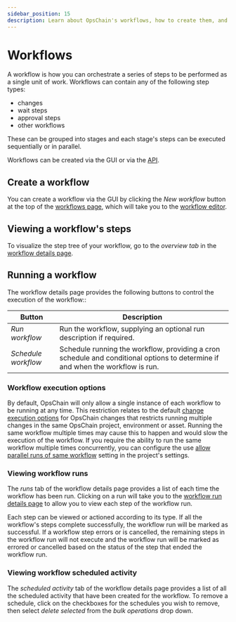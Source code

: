 ```yaml
---
sidebar_position: 15
description: Learn about OpsChain's workflows, how to create them, and how to run them.
---
```


# Workflows

A workflow is how you can orchestrate a series of steps to be performed as a single unit of work. Workflows can contain any of the following step types:

- changes
- wait steps
- approval steps
- other workflows

These can be grouped into stages and each stage's steps can be executed sequentially or in parallel.

Workflows can be created via the GUI or via the [API](https://docs.opschain.io/api-docs/#tag/Workflows/paths/~1api~1projects~1%7Bproject_code%7D~1workflows/post).

## Create a workflow

You can create a workflow via the GUI by clicking the _New workflow_ button at the top of the [workflows page](/getting-started/familiarisation/gui/workflows.md), which will take you to the [workflow editor](/getting-started/familiarisation/gui/workflows.md#workflow-editor).

## Viewing a workflow's steps

To visualize the step tree of your workflow, go to the _overview tab_ in the [workflow details page](/getting-started/familiarisation/gui/projects/workflows.md#overview).

## Running a workflow

The workflow details page provides the following buttons to control the execution of the workflow::

| Button              | Description                                                                                                                    |
|---------------------|--------------------------------------------------------------------------------------------------------------------------------|
| _Run workflow_      | Run the workflow, supplying an optional run description if required.                                                           |
| _Schedule workflow_ | Schedule running the workflow, providing a cron schedule and conditional options to determine if and when the workflow is run. |

### Workflow execution options

By default, OpsChain will only allow a single instance of each workflow to be running at any time. This restriction relates to the default [change execution options](/key-concepts/changes.md#change-execution-options) for OpsChain changes that restricts running multiple changes in the same OpsChain project, environment or asset. Running the same workflow multiple times may cause this to happen and would slow the execution of the workflow. If you require the ability to run the same workflow multiple times concurrently, you can configure the use [allow parallel runs of same workflow](/key-concepts/settings.md#allow_parallelruns_of_same_workflow) setting in the project's settings.

### Viewing workflow runs

The _runs_ tab of the workflow details page provides a list of each time the workflow has been run. Clicking on a run will take you to the [workflow run details page](/getting-started/familiarisation/gui/activity_details.md#workflow-run-details) to allow you to view each step of the workflow run.

Each step can be viewed or actioned according to its type. If all the workflow's steps complete successfully, the workflow run will be marked as successful. If a workflow step errors or is cancelled, the remaining steps in the workflow run will not execute and the workflow run will be marked as errored or cancelled based on the status of the step that ended the workflow run.

### Viewing workflow scheduled activity

The _scheduled activity_ tab of the workflow details page provides a list of all the scheduled activity that have been created for the workflow. To remove a schedule, click on the checkboxes for the schedules you wish to remove, then select _delete selected_ from the _bulk operations_ drop down.
